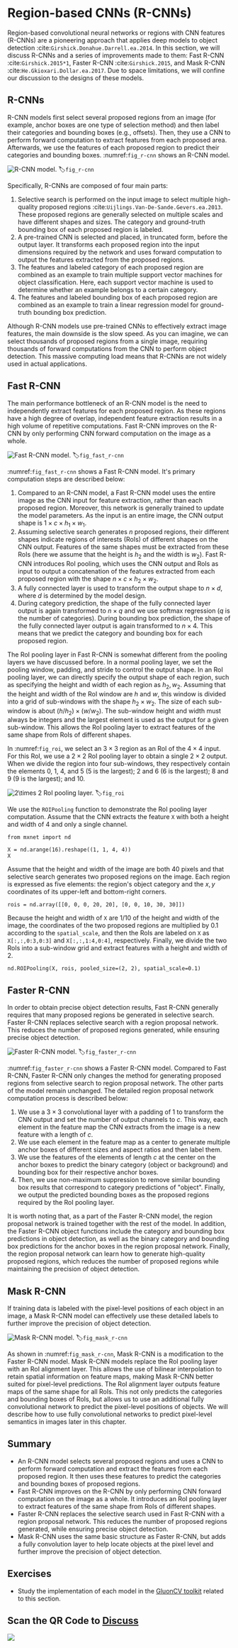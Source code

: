 # Region-based CNNs (R-CNNs)


Region-based convolutional neural networks or regions with CNN features (R-CNNs) are a pioneering approach that applies deep models to object detection :cite:`Girshick.Donahue.Darrell.ea.2014`. In this section, we will discuss R-CNNs and a series of improvements made to them: Fast R-CNN :cite:`Girshick.2015*1`, Faster R-CNN :cite:`Girshick.2015`, and Mask R-CNN :cite:`He.Gkioxari.Dollar.ea.2017`. Due to space limitations, we will confine our discussion to the designs of these models.


## R-CNNs

R-CNN models first select several proposed regions from an image (for example, anchor boxes are one type of selection method) and then label their categories and bounding boxes (e.g., offsets). Then, they use a CNN to perform forward computation to extract features from each proposed area. Afterwards, we use the features of each proposed region to predict their categories and bounding boxes. :numref:`fig_r-cnn` shows an R-CNN model.

![R-CNN model. ](../img/r-cnn.svg) :label:`fig_r-cnn`

Specifically, R-CNNs are composed of four main parts:

1. Selective search is performed on the input image to select multiple high-quality proposed regions :cite:`Uijlings.Van-De-Sande.Gevers.ea.2013`. These proposed regions are generally selected on multiple scales and have different shapes and sizes. The category and ground-truth bounding box of each proposed region is labeled.
1. A pre-trained CNN is selected and placed, in truncated form, before the output layer. It transforms each proposed region into the input dimensions required by the network and uses forward computation to output the features extracted from the proposed regions.
1. The features and labeled category of each proposed region are combined as an example to train multiple support vector machines for object classification. Here, each support vector machine is used to determine whether an example belongs to a certain category.
1. The features and labeled bounding box of each proposed region are combined as an example to train a linear regression model for ground-truth bounding box prediction.

Although R-CNN models use pre-trained CNNs to effectively extract image features, the main downside is the slow speed. As you can imagine, we can select thousands of proposed regions from a single image, requiring thousands of forward computations from the CNN to perform object detection. This massive computing load means that R-CNNs are not widely used in actual applications.


## Fast R-CNN

The main performance bottleneck of an R-CNN model is the need to independently extract features for each proposed region. As these regions have a high degree of overlap, independent feature extraction results in a high volume of repetitive computations. Fast R-CNN improves on the R-CNN by only performing CNN forward computation on the image as a whole.

![Fast R-CNN model. ](../img/fast-rcnn.svg) :label:`fig_fast_r-cnn`

:numref:`fig_fast_r-cnn` shows a Fast R-CNN model. It's primary computation steps are described below:

1. Compared to an R-CNN model, a Fast R-CNN model uses the entire image as the CNN input for feature extraction, rather than each proposed region. Moreover, this network is generally trained to update the model parameters. As the input is an entire image, the CNN output shape is $1 \times c \times h_1 \times w_1$.
1. Assuming selective search generates $n$ proposed regions, their different shapes indicate regions of interests (RoIs) of different shapes on the CNN output. Features of the same shapes must be extracted from these RoIs (here we assume that the height is $h_2$ and the width is $w_2$). Fast R-CNN introduces RoI pooling, which uses the CNN output and RoIs as input to output a concatenation of the features extracted from each proposed region with the shape $n \times c \times h_2 \times w_2$.
1. A fully connected layer is used to transform the output shape to $n \times d$, where $d$ is determined by the model design.
1. During category prediction, the shape of the fully connected layer output is again transformed to $n \times q$ and we use softmax regression ($q$ is the number of categories). During bounding box prediction, the shape of the fully connected layer output is again transformed to $n \times 4$. This means that we predict the category and bounding box for each proposed region.

The RoI pooling layer in Fast R-CNN is somewhat different from the pooling layers we have discussed before. In a normal pooling layer, we set the pooling window, padding, and stride to control the output shape. In an RoI pooling layer, we can directly specify the output shape of each region, such as specifying the height and width of each region as $h_2,w_2$. Assuming that the height and width of the RoI window are $h$ and $w$, this window is divided into a grid of sub-windows with the shape $h_2 \times w_2$. The size of each sub-window is about $(h/h_2) \times (w/w_2)$. The sub-window height and width must always be integers and the largest element is used as the output for a given sub-window. This allows the RoI pooling layer to extract features of the same shape from RoIs of different shapes.

In :numref:`fig_roi`, we select an $3\times 3$ region as an RoI of the $4 \times 4$ input. For this RoI, we use a $2\times 2$ RoI pooling layer to obtain a single $2\times 2$ output. When we divide the region into four sub-windows, they respectively contain the elements 0, 1, 4, and 5 (5 is the largest); 2 and 6 (6 is the largest); 8 and 9 (9 is the largest); and 10.

![$2\times 2$ RoI pooling layer. ](../img/roi.svg) :label:`fig_roi`

We use the `ROIPooling` function to demonstrate the RoI pooling layer computation. Assume that the CNN extracts the feature `X` with both a height and width of 4 and only a single channel.

```{.python .input  n=4}
from mxnet import nd

X = nd.arange(16).reshape((1, 1, 4, 4))
X
```

Assume that the height and width of the image are both 40 pixels and that selective search generates two proposed regions on the image. Each region is expressed as five elements: the region's object category and the $x,y$ coordinates of its upper-left and bottom-right corners.

```{.python .input  n=5}
rois = nd.array([[0, 0, 0, 20, 20], [0, 0, 10, 30, 30]])
```

Because the height and width of `X` are $1/10$ of the height and width of the image, the coordinates of the two proposed regions are multiplied by 0.1 according to the `spatial_scale`, and then the RoIs are labeled on `X` as `X[:,:,0:3,0:3]` and `X[:,:,1:4,0:4]`, respectively. Finally, we divide the two RoIs into a sub-window grid and extract features with a height and width of 2.

```{.python .input  n=6}
nd.ROIPooling(X, rois, pooled_size=(2, 2), spatial_scale=0.1)
```

## Faster R-CNN

In order to obtain precise object detection results, Fast R-CNN generally requires that many proposed regions be generated in selective search. Faster R-CNN replaces selective search with a region proposal network. This reduces the number of proposed regions generated, while ensuring precise object detection.


![Faster R-CNN model. ](../img/faster-rcnn.svg) :label:`fig_faster_r-cnn`


:numref:`fig_faster_r-cnn` shows a Faster R-CNN model. Compared to Fast R-CNN, Faster R-CNN only changes the method for generating proposed regions from selective search to region proposal network. The other parts of the model remain unchanged. The detailed region proposal network computation process is described below:

1. We use a $3\times 3$ convolutional layer with a padding of 1 to transform the CNN output and set the number of output channels to $c$. This way, each element in the feature map the CNN extracts from the image is a new feature with a length of $c$.
1. We use each element in the feature map as a center to generate multiple anchor boxes of different sizes and aspect ratios and then label them.
1. We use the features of the elements of length $c$ at the center on the anchor boxes to predict the binary category (object or background) and bounding box for their respective anchor boxes.
1. Then, we use non-maximum suppression to remove similar bounding box results that correspond to category predictions of "object". Finally, we output the predicted bounding boxes as the proposed regions required by the RoI pooling layer.


It is worth noting that, as a part of the Faster R-CNN model, the region proposal network is trained together with the rest of the model. In addition, the Faster R-CNN object functions include the category and bounding box predictions in object detection, as well as the binary category and bounding box predictions for the anchor boxes in the region proposal network. Finally, the region proposal network can learn how to generate high-quality proposed regions, which reduces the number of proposed regions while maintaining the precision of object detection.


## Mask R-CNN

If training data is labeled with the pixel-level positions of each object in an image, a Mask R-CNN model can effectively use these detailed labels to further improve the precision of object detection.

![Mask R-CNN model. ](../img/mask-rcnn.svg) :label:`fig_mask_r-cnn`

As shown in :numref:`fig_mask_r-cnn`, Mask R-CNN is a modification to the Faster R-CNN model. Mask R-CNN models replace the RoI pooling layer with an RoI alignment layer. This allows the use of bilinear interpolation to retain spatial information on feature maps, making Mask R-CNN better suited for pixel-level predictions. The RoI alignment layer outputs feature maps of the same shape for all RoIs. This not only predicts the categories and bounding boxes of RoIs, but allows us to use an additional fully convolutional network to predict the pixel-level positions of objects. We will describe how to use fully convolutional networks to predict pixel-level semantics in images later in this chapter.



## Summary

* An R-CNN model selects several proposed regions and uses a CNN to perform forward computation and extract the features from each proposed region. It then uses these features to predict the categories and bounding boxes of proposed regions.
* Fast R-CNN improves on the R-CNN by only performing CNN forward computation on the image as a whole. It introduces an RoI pooling layer to extract features of the same shape from RoIs of different shapes.
* Faster R-CNN replaces the selective search used in Fast R-CNN with a region proposal network. This reduces the number of proposed regions generated, while ensuring precise object detection.
* Mask R-CNN uses the same basic structure as Faster R-CNN, but adds a fully convolution layer to help locate objects at the pixel level and further improve the precision of object detection.


## Exercises

* Study the implementation of each model in the [GluonCV toolkit](https://github.com/dmlc/gluon-cv/) related to this section.


## Scan the QR Code to [Discuss](https://discuss.mxnet.io/t/2447)

![](../img/qr_rcnn.svg)
